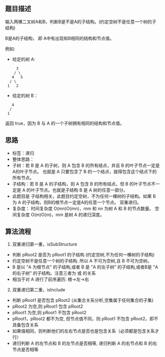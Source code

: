 ## 题目描述
输入两棵二叉树A和B，判断B是不是A的子结构。(约定空树不是任意一个树的子结构)

B是A的子结构， 即 A中有出现和B相同的结构和节点值。

例如:
* 给定的树 A:  
```
     3  
    / \  
   4   5  
  / \  
 1   2
 ```
* 给定的树 B：

```
   4
  /
 1
```
返回 true，因为 B 与 A 的一个子树拥有相同的结构和节点值。

## 思路
* 标签：递归
* 整体思路：
* 子树：若 B 是 A 的子树，则 A 包含 B 的所有结点，并且 B 的叶子节点一定是A的叶子节点。 也就是 A 只要包含了 B 的一个结点，就得包含这个结点下的所有节点。
* 子结构：若 B 是 A 的子结构，则 A 包含 B 的所有结点，但 B 的叶子节点不一定是 A 的叶子节点。也就是子结构 B 是 A 树的任意一部分。
* 此题目是 子结构相关。此题目约定空树，不为任何一棵树的子结构。如果 B 为 A 的子结构，则B的根节点一定是A的任意一个节点。
  双重递归。
* 复杂度：
  时间复杂度 O(mn)O(mn)，mm 和 nn 为树 A 和 B 的节点数量。
  空间复杂度 O(m)O(m)，mm 是树 A 的递归深度。

## 算法流程
1. 双重递归第一重，isSubStructure
* 判断 pRoot2 是否为 pRoot1 的子结构 (约定空树,不为任何一棵树的子结构)
* 约定空树不是任意一个树的子结构. 所以 A 不可为空树,且 B 不可为空树。
* B 是以 "A 为根节点" 的子结构,或者 B 是 "A 的左子树" 的子结构,或者B是 "A 的右子树" 的子结构。注意三者为 或 的关系
* 相当于对 A 进行了前序遍历: 根->左->右
2. 双重递归第二重，isInclude
* 判断 pRoot1 是否包含 pRoot2 (从集合关系分析,空集属于任何集合的子集)
* pRoot2 为空,则 pRoot1 包含 pRoot2
* pRoot1 为空,则 pRoot1 不包含 pRoot2
* pRoot1，pRoot2 都不为空, 但节点值不同，则 pRoot1 不包含 pRoot2，即不具备包含关系
* 如果值相同，则判断他们的左右节点是否也是包含关系（必须都是包含关系才行）
* 递归判断 A 的左节点和 B 的左节点是否相等, 递归判断 A 的右节点和 B 的右节点是否相等


